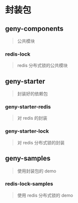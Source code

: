# 封装包

## geny-components 
>公共模块

### redis-lock 
>redis 分布式锁的公共模块

## geny-starter 
>封装好的依赖包

### geny-starter-redis
>对 redis 的封装

### geny-starter-lock
>对 redis 分布式锁的封装

## geny-samples 
>使用封装包的 demo

### redis-lock-samples
>使用 redis 分布式锁的 demo
